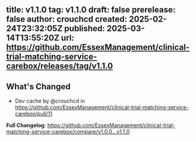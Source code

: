 title:	v1.1.0
tag:	v1.1.0
draft:	false
prerelease:	false
author:	crouchcd
created:	2025-02-24T23:32:05Z
published:	2025-03-14T13:55:20Z
url:	https://github.com/EssexManagement/clinical-trial-matching-service-carebox/releases/tag/v1.1.0
--
## What's Changed
* Dev cache by @crouchcd in https://github.com/EssexManagement/clinical-trial-matching-service-carebox/pull/11


**Full Changelog**: https://github.com/EssexManagement/clinical-trial-matching-service-carebox/compare/v1.0.0...v1.1.0
